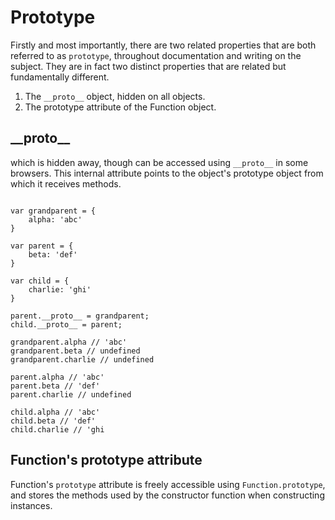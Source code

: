 # Prototype

Firstly and most importantly, there are two related properties that are both referred to as `prototype`,  throughout documentation and writing on the subject. They are in fact two distinct properties that are related but fundamentally different.

1. The `__proto__` object, hidden on all objects.
2. The prototype attribute of the Function object.

## \_\_proto\_\_

which is hidden away, though can be accessed using `__proto__` in some browsers. This internal attribute points to the object's prototype object from which it receives methods.

```

var grandparent = {
    alpha: 'abc'
}

var parent = {  
    beta: 'def'  
}

var child = {  
    charlie: 'ghi'  
}

parent.__proto__ = grandparent;  
child.__proto__ = parent;

grandparent.alpha // 'abc'  
grandparent.beta // undefined  
grandparent.charlie // undefined

parent.alpha // 'abc'  
parent.beta // 'def'  
parent.charlie // undefined

child.alpha // 'abc'  
child.beta // 'def'  
child.charlie // 'ghi  
```

## Function's prototype attribute

Function's `prototype` attribute is freely accessible using `Function.prototype`, and stores the methods used by the constructor function when constructing instances.

